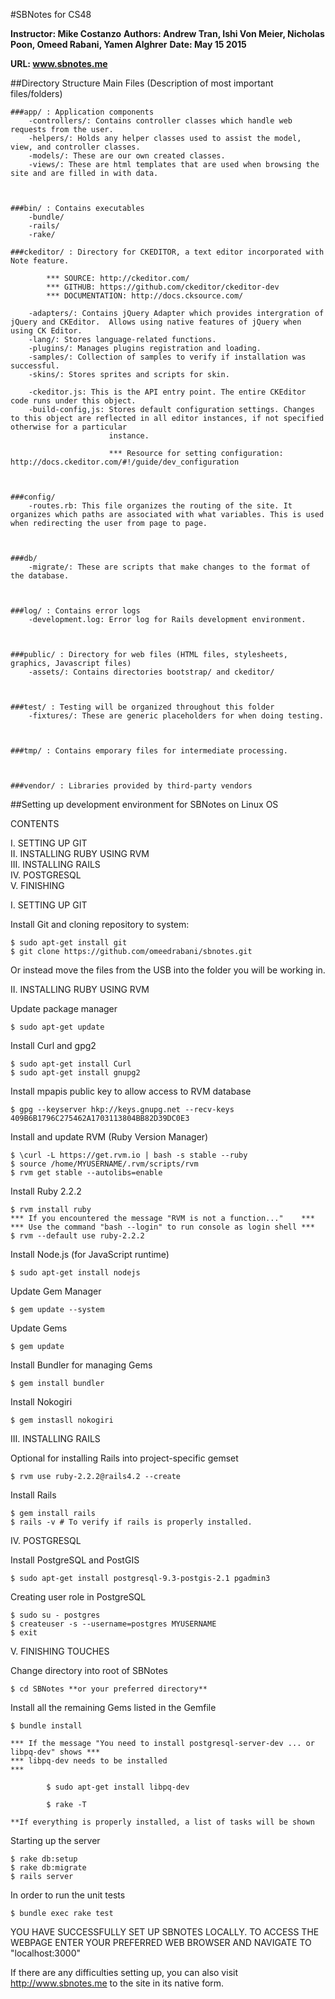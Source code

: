 #SBNotes for CS48

**Instructor: Mike Costanzo** 
**Authors: Andrew Tran, Ishi Von Meier, Nicholas Poon, Omeed Rabani, Yamen Alghrer**
**Date: May 15 2015**

**URL: www.sbnotes.me**




##Directory Structure Main Files (Description of most important files/folders)
	
	###app/ : Application components
		-controllers/: Contains controller classes which handle web requests from the user.
		-helpers/: Holds any helper classes used to assist the model, view, and controller classes.
		-models/: These are our own created classes.  
		-views/: These are html templates that are used when browsing the site and are filled in with data.  
	


	###bin/ : Contains executables
		-bundle/
		-rails/
		-rake/

	###ckeditor/ : Directory for CKEDITOR, a text editor incorporated with Note feature.

			*** SOURCE: http://ckeditor.com/
			*** GITHUB: https://github.com/ckeditor/ckeditor-dev
			*** DOCUMENTATION: http://docs.cksource.com/
	
		-adapters/: Contains jQuery Adapter which provides intergration of jQuery and CKEditor.  Allows using native features of jQuery when using CK Editor.
		-lang/: Stores language-related functions. 
		-plugins/: Manages plugins registration and loading.
		-samples/: Collection of samples to verify if installation was successful.
		-skins/: Stores sprites and scripts for skin.

		-ckeditor.js: This is the API entry point. The entire CKEditor code runs under this object.
		-build-config,js: Stores default configuration settings. Changes to this object are reflected in all editor instances, if not specified otherwise for a particular      
		                  instance.  

		                  *** Resource for setting configuration: http://docs.ckeditor.com/#!/guide/dev_configuration



	###config/  
		-routes.rb: This file organizes the routing of the site. It organizes which paths are associated with what variables. This is used when redirecting the user from page to page.  

	
	
	###db/
		-migrate/: These are scripts that make changes to the format of the database.  

	

	###log/ : Contains error logs
		-development.log: Error log for Rails development environment.



	###public/ : Directory for web files (HTML files, stylesheets, graphics, Javascript files)
		-assets/: Contains directories bootstrap/ and ckeditor/

	
	
	###test/ : Testing will be organized throughout this folder  
		-fixtures/: These are generic placeholders for when doing testing.  



	###tmp/ : Contains emporary files for intermediate processing.



	###vendor/ : Libraries provided by third-party vendors




##Setting up development environment for SBNotes on Linux OS


CONTENTS  

I.		SETTING UP GIT  
II.		INSTALLING RUBY USING RVM  
III.	INSTALLING RAILS  
IV.		POSTGRESQL  
V.		FINISHING  





I.	SETTING UP GIT

Install Git and cloning repository to system:
	
	$ sudo apt-get install git
	$ git clone https://github.com/omeedrabani/sbnotes.git

Or instead move the files from the USB into the folder you will be working in.



II.	INSTALLING RUBY USING RVM

Update package manager

	$ sudo apt-get update


Install Curl and gpg2

	$ sudo apt-get install Curl
	$ sudo apt-get install gnupg2


Install mpapis public key to allow access to RVM database

	$ gpg --keyserver hkp://keys.gnupg.net --recv-keys 409B6B1796C275462A1703113804BB82D39DC0E3


Install and update RVM (Ruby Version Manager)

	$ \curl -L https://get.rvm.io | bash -s stable --ruby
	$ source /home/MYUSERNAME/.rvm/scripts/rvm
	$ rvm get stable --autolibs=enable


Install Ruby 2.2.2

	$ rvm install ruby
	*** If you encountered the message "RVM is not a function..." 	 ***
	***	Use the command "bash --login" to run console as login shell ***
	$ rvm --default use ruby-2.2.2


Install Node.js (for JavaScript runtime)

	$ sudo apt-get install nodejs


Update Gem Manager

	$ gem update --system


Update Gems

	$ gem update


Install Bundler for managing Gems

	$ gem install bundler


Install Nokogiri 

	$ gem instasll nokogiri





III. INSTALLING RAILS

Optional for installing Rails into project-specific gemset

	$ rvm use ruby-2.2.2@rails4.2 --create

Install Rails

	$ gem install rails
	$ rails -v # To verify if rails is properly installed.  





IV.	POSTGRESQL

Install PostgreSQL and PostGIS

	$ sudo apt-get install postgresql-9.3-postgis-2.1 pgadmin3

Creating user role in PostgreSQL

	$ sudo su - postgres
	$ createuser -s --username=postgres MYUSERNAME
	$ exit





V.	FINISHING TOUCHES

Change directory into root of SBNotes

	$ cd SBNotes **or your preferred directory**

Install all the remaining Gems listed in the Gemfile

	$ bundle install

	*** If the message "You need to install postgresql-server-dev ... or libpq-dev" shows ***
	*** libpq-dev needs to be installed													  ***

			$ sudo apt-get install libpq-dev

			$ rake -T 

	**If everything is properly installed, a list of tasks will be shown

Starting up the server

	$ rake db:setup
	$ rake db:migrate
	$ rails server

In order to run the unit tests  

	$ bundle exec rake test




YOU HAVE SUCCESSFULLY SET UP SBNOTES LOCALLY. TO ACCESS THE WEBPAGE 
ENTER YOUR PREFERRED WEB BROWSER AND NAVIGATE TO "localhost:3000" 

If there are any difficulties setting up, you can also visit  http://www.sbnotes.me  to the site in its native form.